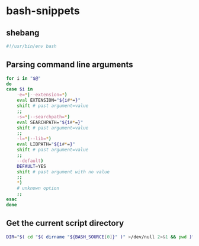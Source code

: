 # bash-snippets

## shebang

```bash
#!/usr/bin/env bash
```

## Parsing command line arguments

```bash
for i in "$@"
do
case $i in
    -e=*|--extension=*)
    eval EXTENSION="${i#*=}"
    shift # past argument=value
    ;;
    -s=*|--searchpath=*)
    eval SEARCHPATH="${i#*=}"
    shift # past argument=value
    ;;
    -l=*|--lib=*)
    eval LIBPATH="${i#*=}"
    shift # past argument=value
    ;;
    --default)
    DEFAULT=YES
    shift # past argument with no value
    ;;
    *)
    # unknown option
    ;;
esac
done
```

## Get the current script directory

```bash
DIR="$( cd "$( dirname "${BASH_SOURCE[0]}" )" >/dev/null 2>&1 && pwd )"
```
